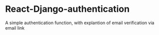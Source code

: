 # React-Django-authentication
 A simple authentication function, with explantion of email verification via email link
